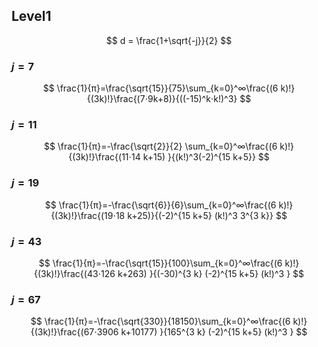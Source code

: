 


## Level1

$$
d = \frac{1+\sqrt{-j}}{2}
$$

### $j=7$

$$
\frac{1}{π}=\frac{\sqrt{15}}{75}\sum_{k=0}^∞\frac{(6 k)!}{(3k)!}\frac{(7⋅9k+8)}{((-15)^k⋅k!)^3}
$$

### $j=11$

$$
\frac{1}{π}=-\frac{\sqrt{2}}{2} \sum_{k=0}^∞\frac{(6 k)!}{(3k)!}\frac{(11⋅14 k+15) }{(k!)^3(-2)^{15 k+5}}
$$

### $j=19$

$$
\frac{1}{π}=-\frac{\sqrt{6}}{6}\sum_{k=0}^∞\frac{(6 k)!}{(3k)!}\frac{(19⋅18 k+25)}{(-2)^{15 k+5} (k!)^3 3^{3 k}}
$$


### $j=43$

$$
\frac{1}{π}=-\frac{\sqrt{15}}{100}\sum_{k=0}^∞\frac{(6 k)!}{(3k)!}\frac{(43⋅126 k+263) }{(-30)^{3 k} (-2)^{15 k+5} (k!)^3 }
$$

### $j=67$

$$
\frac{1}{π}=-\frac{\sqrt{330}}{18150}\sum_{k=0}^∞\frac{(6 k)!}{(3k)!}\frac{(67⋅3906 k+10177) }{165^{3 k} (-2)^{15 k+5} (k!)^3 }
$$
